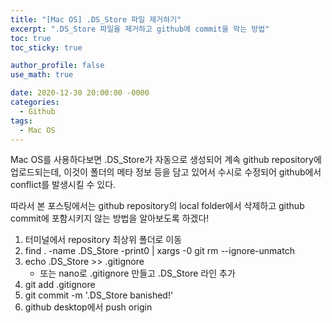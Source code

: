 ```yaml
---
title: "[Mac OS] .DS_Store 파일 제거하기"
excerpt: ".DS_Store 파일을 제거하고 github에 commit을 막는 방법"
toc: true
toc_sticky: true

author_profile: false
use_math: true

date: 2020-12-30 20:00:00 -0000
categories: 
  - Github
tags:
  - Mac OS
---
```


Mac OS를 사용하다보면 .DS_Store가 자동으로 생성되어 계속 github repository에 업로드되는데, 이것이 폴더의 메타 정보 등을 담고 있어서 수시로 수정되어 github에서 conflict를 발생시킬 수 있다.

따라서 본 포스팅에서는 github repository의 local folder에서 삭제하고 github commit에 포함시키지 않는 방법을 알아보도록 하겠다!

1.  터미널에서 repository 최상위 폴더로 이동
2.  find . -name .DS_Store -print0 | xargs -0 git rm --ignore-unmatch
3.  echo .DS_Store >> .gitignore
    -   또는 nano로 .gitignore 만들고 .DS_Store 라인 추가
4.  git add .gitignore
5.  git commit -m '.DS_Store banished!'
6.  github desktop에서 push origin
<!--stackedit_data:
eyJoaXN0b3J5IjpbLTExMzc5MjE5MDhdfQ==
-->